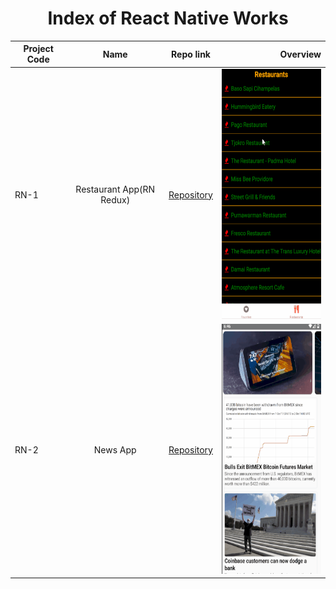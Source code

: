 # 
<h1 align="center">Index of React Native Works</h1>  
  
  | Project Code | Name     | Repo link                                                      |           Overview                  |
  |--------------|:--------:|:--------------------------------------------------------------:|------------------------------------:|
  |RN-1     |Restaurant App(RN Redux)| [Repository](https://github.com/marntext/rnRedux.git)|<img src="Img/RNREDUX.gif" height="400">|
  |RN-2     |News App| [Repository](https://github.com/marntext/newsApp)|<img src="Img/News.gif" height="400">|
  
  
